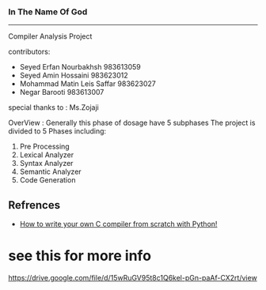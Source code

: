 ### In The Name Of God
***
Compiler Analysis Project 

contributors:
* Seyed Erfan Nourbakhsh 983613059
* Seyed Amin Hossaini 983623012
* Mohammad Matin Leis Saffar 983623027
* Negar Barooti 983613007

special thanks to : Ms.Zojaji

OverView : Generally this phase of dosage have 5 subphases
The project is divided to 5 Phases including:
1. Pre Processing
2. Lexical Analyzer
3. Syntax Analyzer
4. Semantic Analyzer
5. Code Generation 
## Refrences
- [How to write your own C compiler from scratch with Python!](https://medium.com/@pasi_pyrro/how-to-write-your-own-c-compiler-from-scratch-with-python-90ab84ffe071#f6ed)

# see this for more info
https://drive.google.com/file/d/15wRuGV95t8c1Q6kel-pGn-paAf-CX2rt/view <br />
